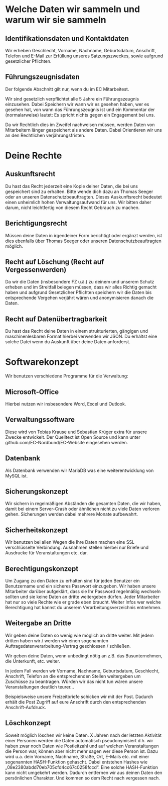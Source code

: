 # Welche Daten wir sammeln und warum wir sie sammeln
## Identifikationsdaten und Kontaktdaten

Wir erheben Geschlecht, Vorname, Nachname, Geburtsdatum, Anschrift, Telefon und E-Mail zur Erfüllung unseres Satzungszweckes, sowie aufgrund gesetzlicher Pflichten.

## Führungszeugnisdaten
Der folgende Abschnitt gilt nur, wenn du im EC Mitarbeitest.

Wir sind gesetzlich verpflichtet alle 5 Jahre ein Führungszeugnis einzusehen. Dabei Speichern wir wann wir es gesehen haben, wer es gesehen hat, von wann das Führungszeugnis ist und ein Kommentar der (normalarweise) lautet: Es spricht nichts gegen ein Engagement bei uns.

Da wir Rechtlich dies im Zweifel nachweisen müssen, werden Daten von Mitarbeitern länger gespeichert als andere Daten. Dabei Orientieren wir uns an den Rechtlichen verjährungsfristen.

# Deine Rechte
## Auskunftsrecht
Du hast das Recht jederzeit eine Kopie deiner Daten, die bei uns gespeichert sind zu erhalten. Bitte wende dich dazu an Thomas Seeger oder an unseren Datenschutzbeauftragten. Dieses Auskunftsrecht bedeutet einen unheimlich hohen Verwaltungsaufwand für uns. Wir bitten daher darum, nicht leichtfertig von diesem Recht Gebrauch zu machen.

## Berichtigungsrecht
Müssen deine Daten in irgendeiner Form berichtigt oder ergänzt werden, ist dies ebenfalls über Thomas Seeger oder unseren Datenschutzbeauftragten möglich.

## Recht auf Löschung (Recht auf Vergessenwerden)
Da wir die Daten (insbesondere FZ u.ä.) zu deinem und unserem Schutz erheben und im Streitfall belegen müssen, dass wir alles Richtig gemacht haben und aufgrund Gesetzlicher Pflichten speichern wir die Daten bis entsprechende Vergehen verjährt wären und anonymisieren danach die Daten.

## Recht auf Datenübertragbarkeit
Du hast das Recht deine Daten in einem strukturierten, gängigen und maschinenlesbaren Format hierbei verwenden wir JSON. Du erhältst eine solche Datei wenn du Auskunft über deine Daten anforderst.

# Softwarekonzept
Wir benutzen verschiedene Programme für die Verwaltung:

## Microsoft-Office
Hierbei nutzen wir insbesondere Word, Excel und Outlook.

## Verwaltungssoftware
Diese wird von Tobias Krause und Sebastian Krüger extra für unsere Zwecke entwickelt. Der Quelltext ist Open Source und kann unter github.com/EC-Nordbund/EC-Website eingesehen werden.

## Datenbank
Als Datenbank verwenden wir MariaDB was eine weiterentwicklung von MySQL ist.

## Sicherungskonzept
Wir sichern in regelmäßigen Abständen die gesamten Daten, die wir haben, damit bei einem Server-Crash oder ähnlichen nicht zu viele Daten verloren gehen. Sicherungen werden dabei mehrere Monate aufbewahrt.

## Sicherheitskonzept
Wir benutzen bei allen Wegen die Ihre Daten machen eine SSL verschlüsselte Verbindung. Ausnahmen stellen hierbei nur Briefe und Ausdrucke für Veranstaltungen etc. dar.

## Berechtigungskonzept
Um Zugang zu den Daten zu erhalten sind für jeden Benutzer ein Benutzername und ein sicheres Passwort einzugeben.
Wir haben unsere Mitarbeiter darüber aufgeklärt, dass sie Ihr Password regelmäßig wechseln sollten und sie keine Daten an dritte weitergeben dürfen.
Jeder Mitarbeiter hat nur so viele Rechte wie er grade eben braucht. Weiter Infos wer welche Berechtigung hat kannst du unserem Verarbeitungsverzeichnis entnehmen.

## Weitergabe an Dritte
Wir geben deine Daten so wenig wie möglich an dritte weiter. Mit jedem dritten haben wir / werden wir einen sogenannten Auftragsdatenverarbeitung-Vertrag geschlossen / schließen.

Wir geben deine Daten, wenn unbedingt nötig an z.B. das Busunternehmen, die Unterkunft, etc. weiter.

In jedem Fall werden wir Vorname, Nachname, Geburtsdatum, Geschlecht, Anschrift, Telefon an die entsprechenden Stellen weitergeben um Zuschüsse zu beantragen. Würden wir das nicht tun wären unsere Veranstaltungen deutlich teurer…

Beispielsweise unsere Freizeitbriefe schicken wir mit der Post. Dadurch erhält die Post Zugriff auf eure Anschrift durch den entsprechenden Anschrift-Aufdruck.

## Löschkonzept
Soweit möglich löschen wir keine Daten.
X Jahren nach der letzten Aktivität einer Personen werden die Daten automatisch pseudonymisiert d.h. wir haben zwar noch Daten wie Postleitzahl und auf welchen Veranstaltungen die Person war, können aber nicht mehr sagen wer diese Person ist. Dazu wird u.a. dein Vorname, Nachname, Straße, Ort, E-Mails etc. mit einer sogenannten HASH-Funktion gehascht. Dabei entstehen Hashes wie „08e2380abdd70eb705cfd4cc67c0258fccd“. Eine solche HASH-Funktion kann nicht umgekehrt werden. Dadurch entfernen wir aus deinen Daten den persönlichen Charakter. Und kommen so dem Recht nach vergessen nach.
